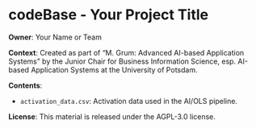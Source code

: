 # codeBase - Your Project Title

**Owner**: Your Name or Team

**Context**:
Created as part of “M. Grum: Advanced AI-based Application Systems”
by the Junior Chair for Business Information Science, esp. AI-based Application Systems
at the University of Potsdam.

**Contents**:
- `activation_data.csv`: Activation data used in the AI/OLS pipeline.

**License**:
This material is released under the AGPL-3.0 license.
